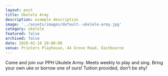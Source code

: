 ```yaml
---
layout: post
title: Ukelele Army
description: example description
image: '../assets/images/default--ukelele-army.jpg'
category: ukelele
featured: false
archived: false
date: 2020-02-18 20:00:00
venue: Printers Playhouse, 44 Grove Road, Eastbourne
---
```


Come and join our PPH Ukulele Army. Meets weekly to play and sing. Bring your own uke or borrow one of ours! Tuition provided, don't be shy!